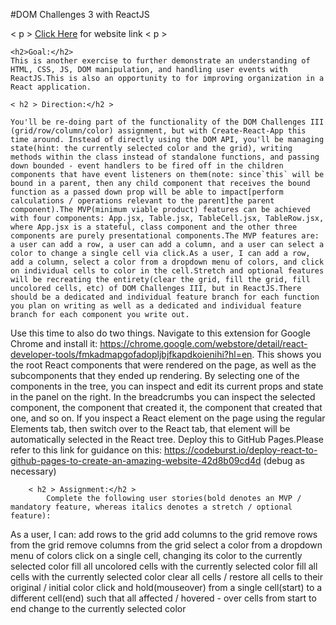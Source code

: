#DOM Challenges 3 with ReactJS

< p > <a href="https://hyeranpark99.github.io/Group7_Assignment8/">Click Here</a> for website link < p >

    <h2>Goal:</h2>
    This is another exercise to further demonstrate an understanding of HTML, CSS, JS, DOM manipulation, and handling user events with ReactJS.This is also an opportunity to for improving organization in a React application.
        
    < h2 > Direction:</h2 >

    You'll be re-doing part of the functionality of the DOM Challenges III (grid/row/column/color) assignment, but with Create-React-App this time around. Instead of directly using the DOM API, you'll be managing state(hint: the currently selected color and the grid), writing methods within the class instead of standalone functions, and passing down bounded - event handlers to be fired off in the children components that have event listeners on them(note: since`this` will be bound in a parent, then any child component that receives the bound function as a passed down prop will be able to impact[perform calculations / operations relevant to the parent]the parent component).The MVP(minimum viable product) features can be achieved with four components: App.jsx, Table.jsx, TableCell.jsx, TableRow.jsx, where App.jsx is a stateful, class component and the other three components are purely presentational components.The MVP features are: a user can add a row, a user can add a column, and a user can select a color to change a single cell via click.As a user, I can add a row, add a column, select a color from a dropdown menu of colors, and click on individual cells to color in the cell.Stretch and optional features will be recreating the entirety(clear the grid, fill the grid, fill uncolored cells, etc) of DOM Challenges III, but in ReactJS.There should be a dedicated and individual feature branch for each function you plan on writing as well as a dedicated and individual feature branch for each component you write out.

Use this time to also do two things.
Navigate to this extension for Google Chrome and install it: https://chrome.google.com/webstore/detail/react-developer-tools/fmkadmapgofadopljbjfkapdkoienihi?hl=en. This shows you the root React components that were rendered on the page, as well as the subcomponents that they ended up rendering. By selecting one of the components in the tree, you can inspect and edit its current props and state in the panel on the right. In the breadcrumbs you can inspect the selected component, the component that created it, the component that created that one, and so on. If you inspect a React element on the page using the regular Elements tab, then switch over to the React tab, that element will be automatically selected in the React tree.
Deploy this to GitHub Pages.Please refer to this link for guidance on this: https://codeburst.io/deploy-react-to-github-pages-to-create-an-amazing-website-42d8b09cd4d 
    (debug as necessary)

        < h2 > Assignment:</h2 >
            Complete the following user stories(bold denotes an MVP / mandatory feature, whereas italics denotes a stretch / optional feature):
As a user, I can:
add rows to the grid
add columns to the grid
remove rows from the grid
remove columns from the grid
select a color from a dropdown menu of colors
click on a single cell, changing its color to the currently selected color
fill all uncolored cells with the currently selected color
fill all cells with the currently selected color
clear all cells / restore all cells to their original / initial color
click and hold(mouseover) from a single cell(start) to a different cell(end) such that all affected / hovered - over cells from start to end change to the currently selected color

